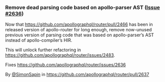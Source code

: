 ### Remove dead parsing code based on apollo-parser AST ([Issue #2636](https://github.com/apollographql/router/issues/2636))

Now that https://github.com/apollographql/router/pull/2466 has been in released version of apollo-router for long enough, remove now-unused previous version of parsing code that was based on apollo-parser’s AST instead of apollo-compiler’s HIR.

This will unlock further refactoring in https://github.com/apollographql/router/issues/2483.

Fixes https://github.com/apollographql/router/issues/2636

By [@SimonSapin](https://github.com/SimonSapin) in https://github.com/apollographql/router/pull/2637
